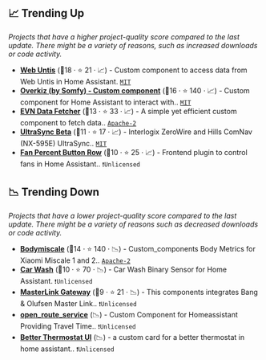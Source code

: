 ## 📈 Trending Up

_Projects that have a higher project-quality score compared to the last update. There might be a variety of reasons, such as increased downloads or code activity._

- <b><a href="https://github.com/JonasJoKuJonas/homeassistant-WebUntis">Web Untis</a></b> (🥇18 ·  ⭐ 21 · 📈) - Custom component to access data from Web Untis in Home Assistant. <code><a href="http://bit.ly/34MBwT8">MIT</a></code>
- <b><a href="https://github.com/iMicknl/ha-tahoma">Overkiz (by Somfy) - Custom component</a></b> (🥇16 ·  ⭐ 140 · 📈) - Custom component for Home Assistant to interact with.. <code><a href="http://bit.ly/34MBwT8">MIT</a></code>
- <b><a href="https://github.com/trvqhuy/nestup_evn">EVN Data Fetcher</a></b> (🥈13 ·  ⭐ 33 · 📈) - A simple yet efficient custom component to fetch data.. <code><a href="http://bit.ly/3nYMfla">Apache-2</a></code>
- <b><a href="https://github.com/caronc/ha-ultrasync">UltraSync Beta</a></b> (🥈11 ·  ⭐ 17 · 📈) - Interlogix ZeroWire and Hills ComNav (NX-595E) UltraSync.. <code><a href="http://bit.ly/34MBwT8">MIT</a></code>
- <b><a href="https://github.com/finity69x2/fan-percent-button-row">Fan Percent Button Row</a></b> (🥉10 ·  ⭐ 25 · 📈) - Frontend plugin to control fans in Home Assistant.. <code>❗Unlicensed</code>

## 📉 Trending Down

_Projects that have a lower project-quality score compared to the last update. There might be a variety of reasons such as decreased downloads or code activity._

- <b><a href="https://github.com/dckiller51/bodymiscale">Bodymiscale</a></b> (🥈14 ·  ⭐ 140 · 📉) - Custom_components Body Metrics for Xiaomi Miscale 1 and 2.. <code><a href="http://bit.ly/3nYMfla">Apache-2</a></code>
- <b><a href="https://github.com/Limych/ha-car_wash">Car Wash</a></b> (🥈10 ·  ⭐ 70 · 📉) - Car Wash Binary Sensor for Home Assistant. <code>❗Unlicensed</code>
- <b><a href="https://github.com/giachello/mlgw">MasterLink Gateway</a></b> (🥉9 ·  ⭐ 21 · 📉) - This components integrates Bang & Olufsen Master Link.. <code>❗Unlicensed</code>
- <b><a href="{}">open_route_service</a></b> (📉) - Custom Component for Homeassistant Providing Travel Time.. <code>❗Unlicensed</code>
- <b><a href="{}">Better Thermostat UI</a></b> (📉) - a custom card for a better thermostat in home assistant.. <code>❗Unlicensed</code>

